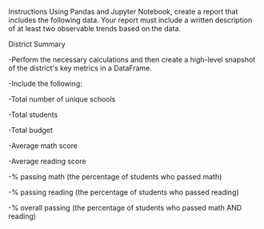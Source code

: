 Instructions
Using Pandas and Jupyter Notebook, create a report that includes the following data. Your report must include a written description of at least two observable trends based on the data.


District Summary

-Perform the necessary calculations and then create a high-level snapshot of the district's key metrics in a DataFrame.

-Include the following:

-Total number of unique schools

-Total students

-Total budget

-Average math score

-Average reading score

-% passing math (the percentage of students who passed math)

-% passing reading (the percentage of students who passed reading)

-% overall passing (the percentage of students who passed math AND reading)
